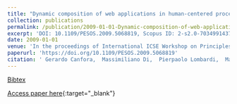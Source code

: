 ```yaml
---
title: "Dynamic composition of web applications in human-centered processes"
collection: publications
permalink: /publication/2009-01-01-Dynamic-composition-of-web-applications-in-human-centered-processes
excerpt: 'DOI: 10.1109/PESOS.2009.5068819, Scopus ID: 2-s2.0-70349914379, Cited by: 2'
date: 2009-01-01
venue: 'In the proceedings of International ICSE Workshop on Principles of Engineering Service-Oriented Systems, PESOS 2009, 18-19 May 2009, Vancouver, BC, Canada'
paperurl: 'https://doi.org/10.1109/PESOS.2009.5068819'
citation: ' Gerardo Canfora,  Massimiliano Di,  Pierpaolo Lombardi,  Maria Villani, &quot;Dynamic composition of web applications in human-centered processes.&quot; In the proceedings of International ICSE Workshop on Principles of Engineering Service-Oriented Systems, PESOS 2009, 18-19 May 2009, Vancouver, BC, Canada, 2009.'
---
```

[Bibtex](https://dblp.org/rec/bib/conf/icse/CanforaPLV09)

[Access paper here](https://doi.org/10.1109/PESOS.2009.5068819){:target="_blank"}
